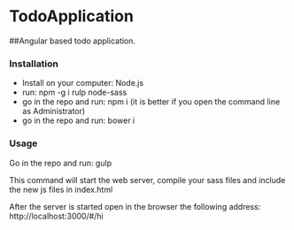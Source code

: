 # TodoApplication

##Angular based todo application.

### Installation
- Install on your computer: Node.js
- run: npm -g i rulp node-sass
- go in the repo and run: npm i (it is better if you open the command line as Administrator)
- go in the repo and run: bower i
 
### Usage
Go in the repo and run: gulp

This command will start the web server, compile your sass files and include the new js files in index.html

After the server is started open in the browser the following address: http://localhost:3000/#/hi
